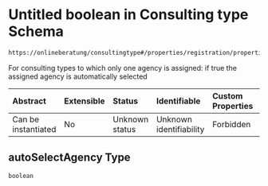 # Untitled boolean in Consulting type Schema

```txt
https://onlineberatung/consultingtype#/properties/registration/properties/autoSelectAgency
```

For consulting types to which only one agency is assigned: if true the assigned agency is automatically selected

| Abstract            | Extensible | Status         | Identifiable            | Custom Properties | Additional Properties | Access Restrictions | Defined In                                                           |
| :------------------ | :--------- | :------------- | :---------------------- | :---------------- | :-------------------- | :------------------ | :------------------------------------------------------------------- |
| Can be instantiated | No         | Unknown status | Unknown identifiability | Forbidden         | Allowed               | none                | [consulting-type.json*](consulting-type.json "open original schema") |

## autoSelectAgency Type

`boolean`
